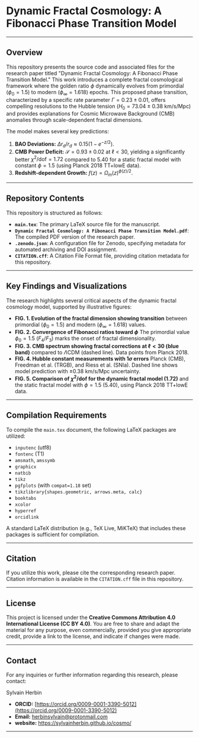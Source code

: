 # Dynamic Fractal Cosmology: A Fibonacci Phase Transition Model

---

## Overview

This repository presents the source code and associated files for the research paper titled "Dynamic Fractal Cosmology: A Fibonacci Phase Transition Model." This work introduces a complete fractal cosmological framework where the golden ratio $\phi$ dynamically evolves from primordial ($\phi_0=1.5$) to modern ($\phi_\infty=1.618$) epochs. This proposed phase transition, characterized by a specific rate parameter $\Gamma=0.23\pm0.01$, offers compelling resolutions to the Hubble tension ($H_0=73.04\pm0.38$ km/s/Mpc) and provides explanations for Cosmic Microwave Background (CMB) anomalies through scale-dependent fractal dimensions.

The model makes several key predictions:
1.  **BAO Deviations:** $\Delta r_d/r_d \approx 0.15(1-e^{-z/2})$.
2.  **CMB Power Deficit:** $\mathcal{S}=0.93\pm0.02$ at $\ell<30$, yielding a significantly better $\chi^2/\text{dof}=1.72$ compared to $5.40$ for a static fractal model with constant $\phi=1.5$ (using Planck 2018 TT+lowE data).
3.  **Redshift-dependent Growth:** $f(z)=\Omega_m(z)^{\phi(z)/2}$.

---

## Repository Contents

This repository is structured as follows:

* **`main.tex`**: The primary LaTeX source file for the manuscript.
* **`Dynamic Fractal Cosmology: A Fibonacci Phase Transition Model.pdf`**: The compiled PDF version of the research paper.
* **`.zenodo.json`**: A configuration file for Zenodo, specifying metadata for automated archiving and DOI assignment.
* **`CITATION.cff`**: A Citation File Format file, providing citation metadata for this repository.

---

## Key Findings and Visualizations

The research highlights several critical aspects of the dynamic fractal cosmology model, supported by illustrative figures:

* **FIG. 1. Evolution of the fractal dimension showing transition**
    between primordial ($\phi_0 = 1.5$) and modern ($\phi_\infty = 1.618$) values.
* **FIG. 2. Convergence of Fibonacci ratios toward $\phi$**
    The primordial value $\phi_0 = 1.5$ ($F_4/F_3$) marks the onset of fractal dimensionality.
* **FIG. 3. CMB spectrum showing fractal corrections at $\ell<30$ (blue band)**
    compared to $\Lambda$CDM (dashed line). Data points from Planck 2018.
* **FIG. 4. Hubble constant measurements with $1\sigma$ errors**
    Planck (CMB), Freedman et al. (TRGB), and Riess et al. (SNIa). Dashed line shows model prediction with $\pm0.38$ km/s/Mpc uncertainty.
* **FIG. 5. Comparison of $\chi^2/\text{dof}$ for the dynamic fractal model (1.72)**
    and the static fractal model with $\phi=1.5$ (5.40), using Planck 2018 TT+lowE data.

---

## Compilation Requirements

To compile the `main.tex` document, the following LaTeX packages are utilized:

* `inputenc` (utf8)
* `fontenc` (T1)
* `amsmath`, `amssymb`
* `graphicx`
* `natbib`
* `tikz`
* `pgfplots` (with `compat=1.18` set)
* `tikzlibrary{shapes.geometric, arrows.meta, calc}`
* `booktabs`
* `xcolor`
* `hyperref`
* `orcidlink`

A standard LaTeX distribution (e.g., TeX Live, MiKTeX) that includes these packages is sufficient for compilation.

---

## Citation

If you utilize this work, please cite the corresponding research paper. Citation information is available in the `CITATION.cff` file in this repository.

---

## License

This project is licensed under the **Creative Commons Attribution 4.0 International License (CC BY 4.0)**. You are free to share and adapt the material for any purpose, even commercially, provided you give appropriate credit, provide a link to the license, and indicate if changes were made.

---

## Contact

For any inquiries or further information regarding this research, please contact:

Sylvain Herbin
* **ORCID:** [https://orcid.org/0009-0001-3390-5012](https://orcid.org/0009-0001-3390-5012)
* **Email:** herbinsylvain@protonmail.com
* **website:** https://sylvainherbin.github.io/cosmo/

---
